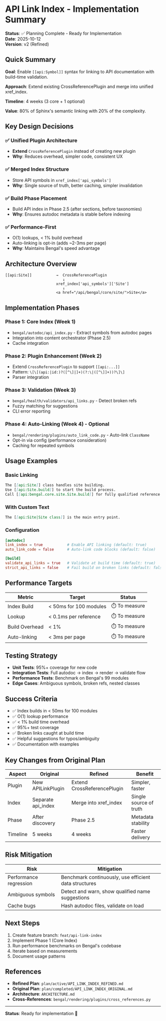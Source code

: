 # API Link Index - Implementation Summary

**Status**: ✅ Planning Complete - Ready for Implementation  
**Date**: 2025-10-12  
**Version**: v2 (Refined)

## Quick Summary

**Goal**: Enable `[[api:Symbol]]` syntax for linking to API documentation with build-time validation.

**Approach**: Extend existing CrossReferencePlugin and merge into unified xref_index.

**Timeline**: 4 weeks (3 core + 1 optional)

**Value**: 80% of Sphinx's semantic linking with 20% of the complexity.

## Key Design Decisions

### ✅ Unified Plugin Architecture
- **Extend** `CrossReferencePlugin` instead of creating new plugin
- **Why**: Reduces overhead, simpler code, consistent UX

### ✅ Merged Index Structure
- Store API symbols in `xref_index['api_symbols']`
- **Why**: Single source of truth, better caching, simpler invalidation

### ✅ Build Phase Placement
- Build API index in Phase 2.5 (after sections, before taxonomies)
- **Why**: Ensures autodoc metadata is stable before indexing

### ✅ Performance-First
- O(1) lookups, < 1% build overhead
- Auto-linking is opt-in (adds ~2-3ms per page)
- **Why**: Maintains Bengal's speed advantage

## Architecture Overview

```
[[api:Site]]           →  CrossReferencePlugin
                          ↓
                       xref_index['api_symbols']['Site']
                          ↓
                       <a href="/api/bengal/core/site/">Site</a>
```

## Implementation Phases

### Phase 1: Core Index (Week 1)
- `bengal/autodoc/api_index.py` - Extract symbols from autodoc pages
- Integration into content orchestrator (Phase 2.5)
- Cache integration

### Phase 2: Plugin Enhancement (Week 2)
- Extend `CrossReferencePlugin` to support `[[api:...]]`
- Pattern: `\[\[(api:|id:)?([^\]|]+)(?:\|([^\]]+))?\]\]`
- Parser integration

### Phase 3: Validation (Week 3)
- `bengal/health/validators/api_links.py` - Detect broken refs
- Fuzzy matching for suggestions
- CLI error reporting

### Phase 4: Auto-Linking (Week 4) - Optional
- `bengal/rendering/plugins/auto_link_code.py` - Auto-link `ClassName`
- Opt-in via config (performance consideration)
- Caching for repeated symbols

## Usage Examples

### Basic Linking
```markdown
The [[api:Site]] class handles site building.
Use [[api:Site.build]] to start the build process.
Call [[api:bengal.core.site.Site.build]] for fully qualified reference.
```

### With Custom Text
```markdown
The [[api:Site|Site class]] is the main entry point.
```

### Configuration
```toml
[autodoc]
link_index = true           # Enable API linking (default: true)
auto_link_code = false      # Auto-link code blocks (default: false)

[build]
validate_api_links = true   # Validate at build time (default: true)
strict_api_links = false    # Fail build on broken links (default: false)
```

## Performance Targets

| Metric | Target | Status |
|--------|--------|--------|
| Index Build | < 50ms for 100 modules | ⏱️ To measure |
| Lookup | < 0.1ms per reference | ⏱️ To measure |
| Build Overhead | < 1% | ⏱️ To measure |
| Auto-linking | < 3ms per page | ⏱️ To measure |

## Testing Strategy

- **Unit Tests**: 95%+ coverage for new code
- **Integration Tests**: Full autodoc → index → render → validate flow
- **Performance Tests**: Benchmark on Bengal's 99 modules
- **Edge Cases**: Ambiguous symbols, broken refs, nested classes

## Success Criteria

- ✅ Index builds in < 50ms for 100 modules
- ✅ O(1) lookup performance
- ✅ < 1% build time overhead
- ✅ 95%+ test coverage
- ✅ Broken links caught at build time
- ✅ Helpful suggestions for typos/ambiguity
- ✅ Documentation with examples

## Key Changes from Original Plan

| Aspect | Original | Refined | Benefit |
|--------|----------|---------|---------|
| Plugin | New APILinkPlugin | Extend CrossReferencePlugin | Simpler, faster |
| Index | Separate api_index | Merge into xref_index | Single source of truth |
| Phase | After discovery | Phase 2.5 | Metadata stability |
| Timeline | 5 weeks | 4 weeks | Faster delivery |

## Risk Mitigation

| Risk | Mitigation |
|------|------------|
| Performance regression | Benchmark continuously, use efficient data structures |
| Ambiguous symbols | Detect and warn, show qualified name suggestions |
| Cache bugs | Hash autodoc files, validate on load |

## Next Steps

1. Create feature branch: `feat/api-link-index`
2. Implement Phase 1 (Core Index)
3. Run performance benchmarks on Bengal's codebase
4. Iterate based on measurements
5. Document usage patterns

## References

- **Refined Plan**: `plan/active/API_LINK_INDEX_REFINED.md`
- **Original Plan**: `plan/completed/API_LINK_INDEX_ORIGINAL.md`
- **Architecture**: `ARCHITECTURE.md`
- **Cross-References**: `bengal/rendering/plugins/cross_references.py`

---

**Status**: Ready for implementation 🚀

